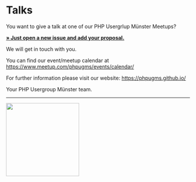 # Talks

You want to give a talk at one of our PHP Usergrlup Münster Meetups?

**[&raquo; Just open a new issue and add your proposal.](https://github.com/phpugms/talks/issues/new)**

We will get in touch with you.

You can find our event/meetup calendar at https://www.meetup.com/phpugms/events/calendar/

For further information please visit our website: https://phpugms.github.io/

Your PHP Usergroup Münster team.

---


<p><img src="https://phpugms.github.io/assets/phpugms-logo.svg" width="200" /></p>
